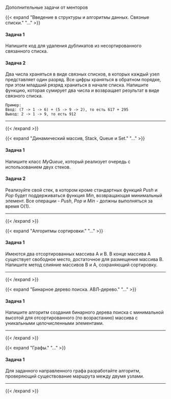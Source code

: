 Дополнительные задачи от менторов

[Введение в структуры и алгоритмы данных. Связные списки.]:----------------------------------------------------------

{{< expand "Введение в структуры и алгоритмы данных. Связные списки." "..." >}}

#### Задача 1

Напишите код для удаления дубликатов из несортированного связанного списка.

#### Задача 2

Два числа храняться в виде связных списков, в которых каждый узел представляет один разряд. Все цифры храняться в обратном порядке, при этом младший рязряд храниться в начале списка. Напишите функцию, которая сумирует два числа и возвращает результат в виде связного списка.

```
Пример:
Ввод: (7 -> 1 -> 6) + (5 -> 9 -> 2), то есть 617 + 295
Вывод: 2 -> 1 -> 9, то есть 912

```
---

{{< /expand >}}

[Динамический массив, Stack, Queue и Set.]:----------------------------------------------------------

{{< expand "Динамический массив, Stack, Queue и Set." "..." >}}

#### Задача 1

Напишите класс *MyQueue*, который реализует очередь с использованием двух стеков.

#### Задача 2

Реализуйте свой стек, в котором кроме стандартных функций *Push* и *Pop* будет поддерживаться функция *Min*, возвращающая минимальный элемент. Все операции - *Push*, *Pop*
и *Min* - должны выполняться за время О(1).

---

{{< /expand >}}

[Алгоритмы сортировки.]:----------------------------------------------------------

{{< expand "Алгоритмы сортировки." "..." >}}

#### Задача 1

Имеются два отсортированных массива А и В. В конце массива А существует свободное место, достаточное для размещения массива В. Напишите метод слияние массивов В и А, сохраняющий сортировку.

---

{{< /expand >}}

[Бинарное дерево поиска. АВЛ-дерево.]:----------------------------------------------------------

{{< expand "Бинарное дерево поиска. АВЛ-дерево." "..." >}}

#### Задача 1

Напишите алгоритм создания бинарного дерева поиска с минимальной высотой для отсортированного (по возрастанию) массива с уникальными целочисленными элементами.

---

{{< /expand >}}

[Графы.]:----------------------------------------------------------

{{< expand "Графы." "..." >}}

#### Задача 1

Для заданного направленного графа разработайте алгоритм, проверяющий существование маршрута между двумя узлами.

---

{{< /expand >}}
